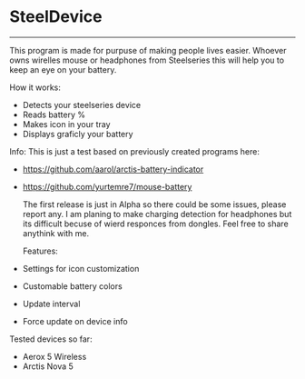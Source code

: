 # SteelDevice
------------------------
This program is made for purpuse of making people lives easier.
Whoever owns wirelles mouse or headphones from Steelseries this will help you to keep an eye on your battery.

How it works:
- Detects your steelseries device
- Reads battery %
- Makes icon in your tray
- Displays graficly your battery

Info:
This is just a test based on previously created programs here:
- https://github.com/aarol/arctis-battery-indicator
- https://github.com/yurtemre7/mouse-battery

  The first release is just in Alpha so there could be some issues, please report any.
  I am planing to make charging detection for headphones but its difficult becuse of wierd responces from dongles.
  Feel free to share anythink with me.

  Features:
- Settings for icon customization
- Customable battery colors
- Update interval
- Force update on device info

Tested devices so far:
- Aerox 5 Wireless
- Arctis Nova 5
